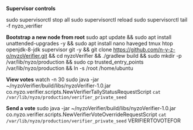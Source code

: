 **Supervisor controls**

sudo supervisorctl stop all
sudo supervisorctl reload
sudo supervisorctl tail -f nyzo_verifier

**Bootstrap a new node from root**
sudo apt update && sudo apt install unattended-upgrades -y && sudo apt install nano haveged tmux htop openjdk-8-jdk supervisor git -y && git clone https://github.com/n-y-z-o/nyzoVerifier.git && cd nyzoVerifier && ./gradlew build && sudo mkdir -p /var/lib/nyzo/production && sudo cp trusted_entry_points /var/lib/nyzo/production && ln -s /root /home/ubuntu

**View votes**
watch -n 30 sudo java -jar ~/nyzoVerifier/build/libs/nyzoVerifier-1.0.jar co.nyzo.verifier.scripts.NewVerifierTallyStatusRequestScript `cat /var/lib/nyzo/production/verifier_private_seed`

**Send a vote**
sudo java -jar ~/nyzoVerifier/build/libs/nyzoVerifier-1.0.jar co.nyzo.verifier.scripts.NewVerifierVoteOverrideRequestScript `cat /var/lib/nyzo/production/verifier_private_seed` VERIFIERTOVOTEFOR
